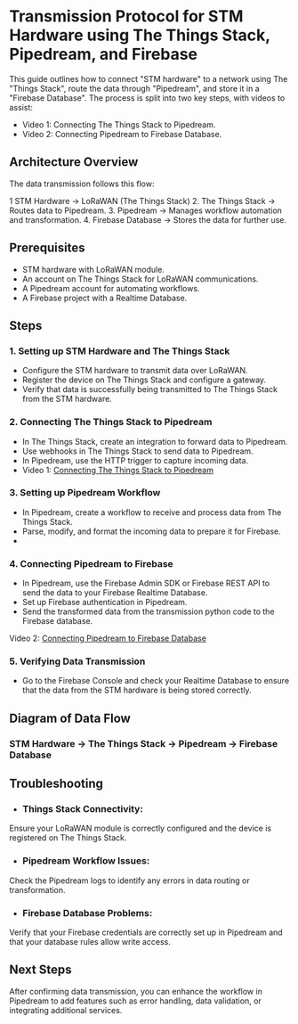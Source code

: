 # Transmission Protocol for STM Hardware using The Things Stack, Pipedream, and Firebase
This guide outlines how to connect "STM hardware" to a network using The "Things Stack", route the data through "Pipedream", and store it in a "Firebase Database". The process is split into two key steps, with videos to assist:

- Video 1: Connecting The Things Stack to Pipedream.
- Video 2: Connecting Pipedream to Firebase Database.
## Architecture Overview
The data transmission follows this flow:

1 STM Hardware → LoRaWAN (The Things Stack)
2. The Things Stack → Routes data to Pipedream.
3. Pipedream → Manages workflow automation and transformation.
4. Firebase Database → Stores the data for further use.
## Prerequisites
- STM hardware with LoRaWAN module.
- An account on The Things Stack for LoRaWAN communications.
- A Pipedream account for automating workflows.
- A Firebase project with a Realtime Database.
## Steps
### 1. Setting up STM Hardware and The Things Stack
- Configure the STM hardware to transmit data over LoRaWAN.
- Register the device on The Things Stack and configure a gateway.
- Verify that data is successfully being transmitted to The Things Stack from the STM hardware.
### 2. Connecting The Things Stack to Pipedream
- In The Things Stack, create an integration to forward data to Pipedream.
- Use webhooks in The Things Stack to send data to Pipedream.
- In Pipedream, use the HTTP trigger to capture incoming data.
- Video 1: [Connecting The Things Stack to Pipedream](https://www.youtube.com/watch?v=PaKNoVLCtV4&t=468s)

### 3. Setting up Pipedream Workflow
- In Pipedream, create a workflow to receive and process data from The Things Stack.
- Parse, modify, and format the incoming data to prepare it for Firebase.
- 
### 4. Connecting Pipedream to Firebase
- In Pipedream, use the Firebase Admin SDK or Firebase REST API to send the data to your Firebase Realtime Database.
- Set up Firebase authentication in Pipedream.
- Send the transformed data from the transmission python code to the Firebase database.

Video 2: [Connecting Pipedream to Firebase Database](https://www.youtube.com/watch?v=0cZg77SPE0w)

### 5. Verifying Data Transmission
- Go to the Firebase Console and check your Realtime Database to ensure that the data from the STM hardware is being stored correctly.
## Diagram of Data Flow

### STM Hardware → The Things Stack → Pipedream → Firebase Database
## Troubleshooting
- ### Things Stack Connectivity:
Ensure your LoRaWAN module is correctly configured and the device is registered on The Things Stack.
- ### Pipedream Workflow Issues:
Check the Pipedream logs to identify any errors in data routing or transformation.
- ### Firebase Database Problems:
Verify that your Firebase credentials are correctly set up in Pipedream and that your database rules allow write access.
## Next Steps
After confirming data transmission, you can enhance the workflow in Pipedream to add features such as error handling, data validation, or integrating additional services.

